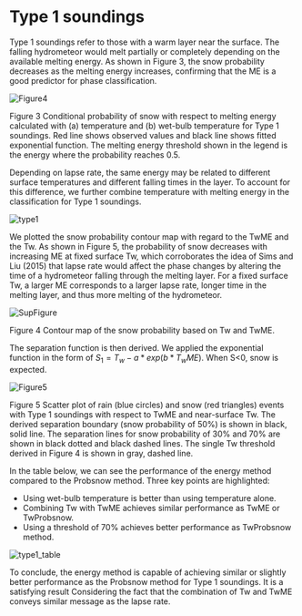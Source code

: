 # Type 1 soundings

Type 1 soundings refer to those with a warm layer near the surface. The falling hydrometeor would melt partially or completely depending on the available melting energy. As shown in Figure 3, the snow probability decreases as the melting energy increases, confirming that the ME is a good predictor for phase classification.

![Figure4](Figure4.png)

Figure 3 Conditional probability of snow with respect to melting energy calculated with (a) temperature and (b) wet-bulb temperature for Type 1 soundings. Red line shows observed values and black line shows fitted exponential function. The melting energy threshold shown in the legend is the energy where the probability reaches 0.5. 



Depending on lapse rate, the same energy may be related to different surface temperatures and different falling times in the layer. To account for this difference, we further combine temperature with melting energy in the classification for Type 1 soundings. 

![type1](type1.png)

We plotted the snow probability contour map with regard to the TwME and the Tw. As shown in Figure 5, the probability of snow decreases with increasing ME at fixed surface Tw, which corroborates the idea of Sims and Liu (2015) that lapse rate would affect the phase changes by altering the time of a hydrometeor falling through the melting layer. For a fixed surface Tw, a larger ME corresponds to a larger lapse rate, longer time in the melting layer, and thus more melting of the hydrometeor.

![SupFigure](SupFigure_type1fit.png)

Figure 4 Contour map of the snow probability based on Tw and TwME.



The separation function is then derived. We applied the exponential function in the form of $S_1=T_w-a*exp(b*T_wME)$. When S<0, snow is expected. 

![Figure5](/Figure5.png)

Figure 5 Scatter plot of rain (blue circles) and snow (red triangles) events with Type 1 soundings with respect to TwME and near-surface Tw. The derived separation boundary (snow probability of 50%) is shown in black, solid line. The separation lines for snow probability of 30% and 70% are shown in black dotted and black dashed lines. The single Tw threshold derived in Figure 4 is shown in gray, dashed line.



In the table below, we can see the performance of the energy method compared to the Probsnow method. Three key points are highlighted:

- Using wet-bulb temperature is better than using temperature alone.
- Combining Tw with TwME achieves similar performance as TwME or TwProbsnow.
- Using a threshold of 70% achieves better performance as TwProbsnow method.

![type1_table](type1_table.jpg)

To conclude, the energy method is capable of achieving similar or slightly better performance as the Probsnow method for Type 1 soundings. It is a satisfying result Considering the fact that the combination of Tw and TwME conveys similar message as the lapse rate. 